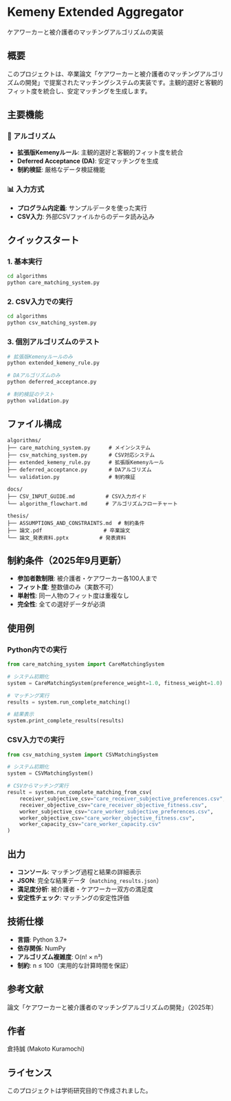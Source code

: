 # Kemeny Extended Aggregator

ケアワーカーと被介護者のマッチングアルゴリズムの実装

## 概要

このプロジェクトは、卒業論文「ケアワーカーと被介護者のマッチングアルゴリズムの開発」で提案されたマッチングシステムの実装です。主観的選好と客観的フィット度を統合し、安定マッチングを生成します。

## 主要機能

### 🔧 アルゴリズム
- **拡張版Kemenyルール**: 主観的選好と客観的フィット度を統合
- **Deferred Acceptance (DA)**: 安定マッチングを生成
- **制約検証**: 厳格なデータ検証機能

### 📊 入力方式
- **プログラム内定義**: サンプルデータを使った実行
- **CSV入力**: 外部CSVファイルからのデータ読み込み

## クイックスタート

### 1. 基本実行
```bash
cd algorithms
python care_matching_system.py
```

### 2. CSV入力での実行
```bash
cd algorithms
python csv_matching_system.py
```

### 3. 個別アルゴリズムのテスト
```bash
# 拡張版Kemenyルールのみ
python extended_kemeny_rule.py

# DAアルゴリズムのみ
python deferred_acceptance.py

# 制約検証のテスト
python validation.py
```

## ファイル構成

```
algorithms/
├── care_matching_system.py      # メインシステム
├── csv_matching_system.py       # CSV対応システム
├── extended_kemeny_rule.py      # 拡張版Kemenyルール
├── deferred_acceptance.py       # DAアルゴリズム
└── validation.py                # 制約検証

docs/
├── CSV_INPUT_GUIDE.md          # CSV入力ガイド
└── algorithm_flowchart.md      # アルゴリズムフローチャート

thesis/
├── ASSUMPTIONS_AND_CONSTRAINTS.md  # 制約条件
├── 論文.pdf                    # 卒業論文
└── 論文_発表資料.pptx          # 発表資料
```

## 制約条件（2025年9月更新）

- **参加者数制限**: 被介護者・ケアワーカー各100人まで
- **フィット度**: 整数値のみ（実数不可）
- **単射性**: 同一人物のフィット度は重複なし
- **完全性**: 全ての選好データが必須

## 使用例

### Python内での実行
```python
from care_matching_system import CareMatchingSystem

# システム初期化
system = CareMatchingSystem(preference_weight=1.0, fitness_weight=1.0)

# マッチング実行
results = system.run_complete_matching()

# 結果表示
system.print_complete_results(results)
```

### CSV入力での実行
```python
from csv_matching_system import CSVMatchingSystem

# システム初期化
system = CSVMatchingSystem()

# CSVからマッチング実行
result = system.run_complete_matching_from_csv(
    receiver_subjective_csv="care_receiver_subjective_preferences.csv",
    receiver_objective_csv="care_receiver_objective_fitness.csv",
    worker_subjective_csv="care_worker_subjective_preferences.csv",
    worker_objective_csv="care_worker_objective_fitness.csv",
    worker_capacity_csv="care_worker_capacity.csv"
)
```

## 出力

- **コンソール**: マッチング過程と結果の詳細表示
- **JSON**: 完全な結果データ（`matching_results.json`）
- **満足度分析**: 被介護者・ケアワーカー双方の満足度
- **安定性チェック**: マッチングの安定性評価

## 技術仕様

- **言語**: Python 3.7+
- **依存関係**: NumPy
- **アルゴリズム複雑度**: O(n! × n²)
- **制約**: n ≤ 100（実用的な計算時間を保証）

## 参考文献

論文「ケアワーカーと被介護者のマッチングアルゴリズムの開発」（2025年）

## 作者

倉持誠 (Makoto Kuramochi)

## ライセンス

このプロジェクトは学術研究目的で作成されました。